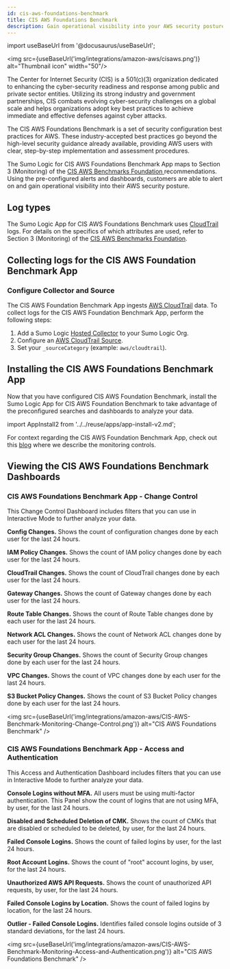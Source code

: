 ```yaml
---
id: cis-aws-foundations-benchmark
title: CIS AWS Foundations Benchmark
description: Gain operational visibility into your AWS security posture using the Sumo Logic for CIS AWS Foundations Benchmark App, which maps to Section 3 (Monitoring) of the CIS AWS Benchmarks Foundation recommendations.
---
```


import useBaseUrl from '@docusaurus/useBaseUrl';

<img src={useBaseUrl('img/integrations/amazon-aws/cisaws.png')} alt="Thumbnail icon" width="50"/>

The Center for Internet Security (CIS) is a 501(c)(3) organization dedicated to enhancing the cyber-security readiness and response among public and private sector entities. Utilizing its strong industry and government partnerships, CIS combats evolving cyber-security challenges on a global scale and helps organizations adopt key best practices to achieve immediate and effective defenses against cyber attacks.  

The CIS AWS Foundations Benchmark is a set of security configuration best practices for AWS. These industry-accepted best practices go beyond the high-level security guidance already available, providing AWS users with clear, step-by-step implementation and assessment procedures.

The Sumo Logic for CIS AWS Foundations Benchmark App maps to Section 3 (Monitoring) of the [CIS AWS Benchmarks Foundation ](https://d0.awsstatic.com/whitepapers/compliance/AWS_CIS_Foundations_Benchmark.pdf)recommendations. Using the pre-configured alerts and dashboards, customers are able to alert on and gain operational visibility into their AWS security posture.

## Log types

The Sumo Logic App for CIS AWS Foundations Benchmark uses [CloudTrail](/docs/integrations/amazon-aws/cloudtrail.md) logs. For details on the specifics of which attributes are used, refer to Section 3 (Monitoring) of the [CIS AWS Benchmarks Foundation](https://d0.awsstatic.com/whitepapers/compliance/AWS_CIS_Foundations_Benchmark.pdf).


## Collecting logs for the CIS AWS Foundation Benchmark App

### Configure Collector and Source

The CIS AWS Foundation Benchmark App ingests [AWS CloudTrail](/docs/integrations/amazon-aws/cloudtrail.md) data. To collect logs for the CIS AWS Foundation Benchmark App, perform the following steps:

1. Add a Sumo Logic [Hosted Collector](/docs/send-data/hosted-collectors/configure-hosted-collector) to your Sumo Logic Org.
2. Configure an [AWS CloudTrail Source](/docs/integrations/amazon-aws/cloudtrail#collecting-logs-for-the-aws-cloudtrail-app).
3. Set your `_sourceCategory` (example: `aws/cloudtrail`).


## Installing the CIS AWS Foundations Benchmark App

Now that you have configured CIS AWS Foundation Benchmark, install the Sumo Logic App for CIS AWS Foundation Benchmark to take advantage of the preconfigured searches and dashboards to analyze your data.

import AppInstall2 from '../../reuse/apps/app-install-v2.md';

<AppInstall2/>

For context regarding the CIS AWS Foundation Benchmark App, check out this [blog](https://www.sumologic.com/blog/cis-aws-foundations-benchmark-monitoring/) where we describe the monitoring controls.


## Viewing the CIS AWS Foundations Benchmark Dashboards


### CIS AWS Foundations Benchmark App - Change Control

This Change Control Dashboard includes filters that you can use in Interactive Mode to further analyze your data.

**Config Changes.** Shows the count of configuration changes done by each user for the last 24 hours.

**IAM Policy Changes.** Shows the count of IAM policy changes done by each user for the last 24 hours.

**CloudTrail Changes.** Shows the count of CloudTrail changes done by each user for the last 24 hours.

**Gateway Changes.** Shows the count of Gateway changes done by each user for the last 24 hours.

**Route Table Changes.** Shows the count of Route Table changes done by each user for the last 24 hours.

**Network ACL Changes.** Shows the count of Network ACL changes done by each user for the last 24 hours.

**Security Group Changes.** Shows the count of Security Group changes done by each user for the last 24 hours.

**VPC Changes.** Shows the count of VPC changes done by each user for the last 24 hours.

**S3 Bucket Policy Changes.** Shows the count of S3 Bucket Policy changes done by each user for the last 24 hours.

<img src={useBaseUrl('img/integrations/amazon-aws/CIS-AWS-Benchmark-Monitoring-Change-Control.png')} alt="CIS AWS Foundations Benchmark" />


### CIS AWS Foundations Benchmark App - Access and Authentication

This Access and Authentication Dashboard includes filters that you can use in Interactive Mode to further analyze your data.

**Console Logins without MFA.** All users must be using multi-factor authentication. This Panel show the count of logins that are not using MFA, by user, for the last 24 hours.  

**Disabled and Scheduled Deletion of CMK.** Shows the count of CMKs that are disabled or scheduled to be deleted, by user, for the last 24 hours.

**Failed Console Logins.** Shows the count of failed logins by user, for the last 24 hours.

**Root Account Logins.** Shows the count of "root" account logins, by user, for the last 24 hours.

**Unauthorized AWS API Requests.** Shows the count of unauthorized API requests,  by user, for the last 24 hours.

**Failed Console Logins by Location.** Shows the count of failed logins by location, for the last 24 hours.

**Outlier - Failed Console Logins.** Identifies failed console logins outside of 3 standard deviations, for the last 24 hours.

<img src={useBaseUrl('img/integrations/amazon-aws/CIS-AWS-Benchmark-Monitoring-Access-and-Authentication.png')} alt="CIS AWS Foundations Benchmark" />

